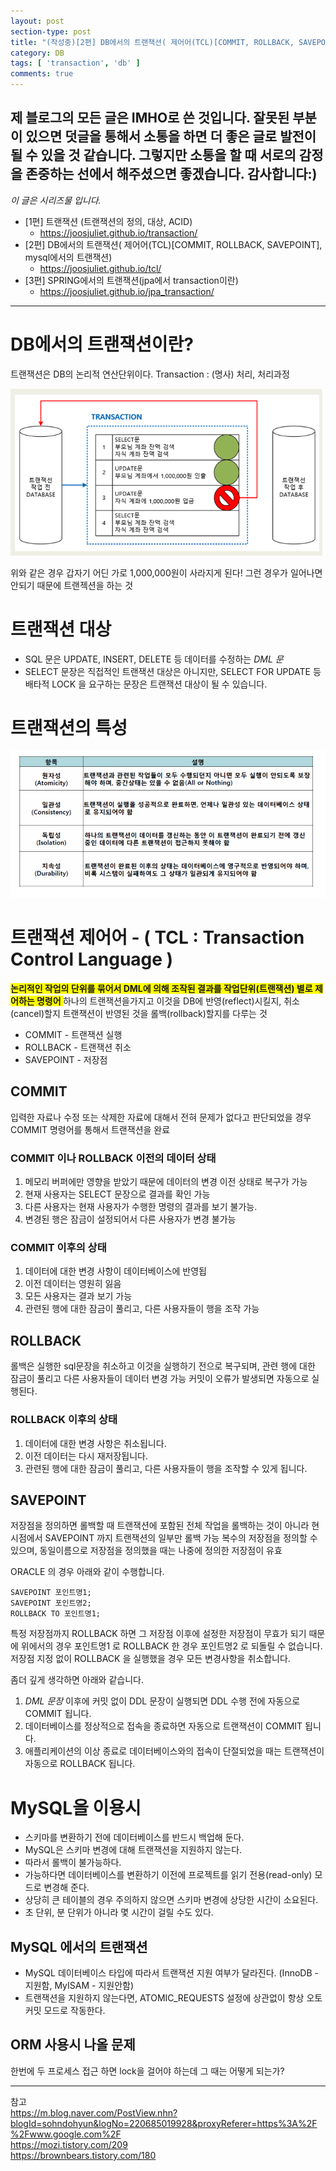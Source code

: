 ```yaml
---
layout: post
section-type: post
title: "(작성중)[2편] DB에서의 트랜잭션( 제어어(TCL)[COMMIT, ROLLBACK, SAVEPOINT], mysql에서의 트랜잭션)"
category: DB
tags: [ 'transaction', 'db' ]
comments: true
---
```

제 블로그의 모든 글은 IMHO로 쓴 것입니다.
잘못된 부분이 있으면 덧글을 통해서 소통을 하면 더 좋은 글로 발전이 될 수 있을 것 같습니다.
그렇지만 소통을 할 때 서로의 감정을 존중하는 선에서 해주셨으면 좋겠습니다.
감사합니다:)
---
*이 글은 시리즈물 입니다.*
- [1편] 트랜잭션 (트랜잭션의 정의, 대상, ACID)
  - https://joosjuliet.github.io/transaction/  
- [2편] DB에서의 트랜잭션( 제어어(TCL)[COMMIT, ROLLBACK, SAVEPOINT], mysql에서의 트랜잭션)
  - https://joosjuliet.github.io/tcl/
- [3편] SPRING에서의 트랜잭션(jpa에서 transaction이란)
  - https://joosjuliet.github.io/jpa_transaction/  
---


# DB에서의 트랜잭션이란?
트랜잭션은 DB의 논리적 연산단위이다.
Transaction : (명사) 처리, 처리과정

<img alt="transaction_progress" src = "/images/2019-03-06-tcl/transaction_progress.png"/>

위와 같은 경우 갑자기 어딘 가로 1,000,000원이 사라지게 된다!
그런 경우가 일어나면 안되기 때문에 트랜젝션을 하는 것




#  트랜잭션 대상
- SQL 문은 UPDATE, INSERT, DELETE 등 데이터를 수정하는 *DML 문*
- SELECT 문장은 직접적인 트랜잭션 대상은 아니지만, SELECT FOR UPDATE 등 배타적 LOCK 을 요구하는 문장은 트랜잭션 대상이 될 수 있습니다.




#  트랜잭션의 특성
<img alt="ACID" src = "/images/2019-03-06-tcl/ACID.png"/>




# 트랜잭션 제어어 - ( TCL : Transaction Control Language )
<span style="background-color:yellow"><b> 논리적인 작업의 단위를 묶어서 DML에 의해 조작된 결과를 작업단위(트랜잭션) 별로 제어하는 명령어 </b></span>
하나의 트랜잭션을가지고 이것을 DB에 반영(reflect)시킬지, 취소(cancel)할지 트랜잭션이 반영된 것을 롤백(rollback)할지를 다루는 것
- COMMIT - 트랜잭션 실행
- ROLLBACK - 트랜잭션 취소
- SAVEPOINT - 저장점




## COMMIT
입력한 자료나 수정 또는 삭제한 자료에 대해서 전혀 문제가 없다고 판단되었을 경우 COMMIT 명령어를 통해서 트랜잭션을 완료

### COMMIT 이나 ROLLBACK 이전의 데이터 상태
1. 메모리 버퍼에만 영향을 받았기 때문에 데이터의 변경 이전 상태로 복구가 가능
2. 현재 사용자는 SELECT 문장으로 결과를 확인 가능
3. 다른 사용자는 현재 사용자가 수행한 명령의 결과를 보기 불가능.
4. 변경된 행은 잠금이 설정되어서 다른 사용자가 변경 불가능



### COMMIT 이후의 상태
1. 데이터에 대한 변경 사항이 데이터베이스에 반영됩
2. 이전 데이터는 영원히 잃음
3. 모든 사용자는 결과 보기 가능
4. 관련된 행에 대한 잠금이 풀리고, 다른 사용자들이 행을 조작 가능




## ROLLBACK
롤백은 실행한 sql문장을 취소하고 이것을 실행하기 전으로 복구되며, 관련 행에 대한 잠금이 풀리고 다른 사용자들이 데이터 변경 가능
커밋이 오류가 발생되면 자동으로 실행된다.

### ROLLBACK 이후의 상태
1. 데이터에 대한 변경 사항은 취소됩니다.
2. 이전 데이터는 다시 재저장됩니다.
3. 관련된 행에 대한 잠금이 풀리고, 다른 사용자들이 행을 조작할 수 있게 됩니다.




## SAVEPOINT
저장점을 정의하면 롤백할 때 트랜잭션에 포함된 전체 작업을 롤백하는 것이 아니라 현 시점에서 SAVEPOINT 까지 트랜잭션의 일부만 롤백 가능
복수의 저장점을 정의할 수 있으며, 동일이름으로 저장점을 정의했을 때는 나중에 정의한 저장점이 유효



ORACLE 의 경우 아래와 같이 수행합니다.
```
SAVEPOINT 포인트명1;
SAVEPOINT 포인트명2;
ROLLBACK TO 포인트명1;
```
특정 저장점까지 ROLLBACK 하면 그 저장점 이후에 설정한 저장점이 무효가 되기 때문에 위에서의 경우 포인트명1 로 ROLLBACK 한 경우 포인트명2 로 되돌릴 수 없습니다.
저장점 지정 없이 ROLLBACK 을 실행했을 경우 모든 변경사항을 취소합니다.

좀더 깊게 생각하면 아래와 같습니다.
1. *DML 문장* 이후에 커밋 없이 DDL 문장이 실행되면 DDL 수행 전에 자동으로 COMMIT 됩니다.
2. 데이터베이스를 정상적으로 접속을 종료하면 자동으로 트랜잭션이 COMMIT 됩니다.
3. 애플리케이션의 이상 종료로 데이터베이스와의 접속이 단절되었을 때는 트랜잭션이 자동으로 ROLLBACK 됩니다.




# MySQL을 이용시
- 스키마를 변환하기 전에 데이터베이스를 반드시 백업해 둔다.
- MySQL은 스키마 변경에 대해 트랜잭션을 지원하지 않는다.
- 따라서 롤백이 불가능하다.
- 가능하다면 데이터베이스를 변환하기 이전에 프로젝트를 읽기 전용(read-only) 모드로 변경해 준다.
- 상당히 큰 테이블의 경우 주의하지 않으면 스키마 변경에 상당한 시간이 소요된다.
- 초 단위, 분 단위가 아니라 몇 시간이 걸릴 수도 있다.




## MySQL 에서의 트랜잭션
- MySQL 데이터베이스 타입에 따라서 트랜잭션 지원 여부가 달라진다. (InnoDB - 지원함, MyISAM - 지원안함)
- 트랜잭션을 지원하지 않는다면, ATOMIC_REQUESTS 설정에 상관없이 항상 오토커밋 모드로 작동한다.




## ORM 사용시 나올 문제
한번에 두 프로세스 접근 하면 lock을 걸어야 하는데 그 때는 어떻게 되는가?




---
참고    
https://m.blog.naver.com/PostView.nhn?blogId=sohndohyun&logNo=220685019928&proxyReferer=https%3A%2F%2Fwww.google.com%2F  
https://mozi.tistory.com/209  
https://brownbears.tistory.com/180  
